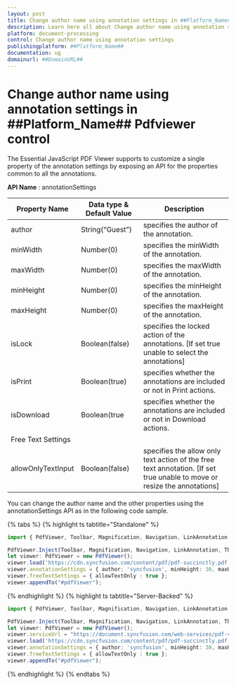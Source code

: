 ```yaml
---
layout: post
title: Change author name using annotation settings in ##Platform_Name## Pdfviewer control | Syncfusion
description: Learn here all about Change author name using annotation settings in Syncfusion ##Platform_Name## Pdfviewer control of Syncfusion Essential JS 2 and more.
platform: document-processing
control: Change author name using annotation settings
publishingplatform: ##Platform_Name##
documentation: ug
domainurl: ##DomainURL##
---
```


# Change author name using annotation settings in ##Platform_Name## Pdfviewer control

The Essential JavaScript PDF Viewer supports to customize a single property of the annotation settings by exposing an API for the properties common to all the annotations.

**API Name** : annotationSettings

|Property Name|Data type & Default Value|Description|
|---|---|---|
|author|String(“Guest”)|specifies the author of the annotation.|
|minWidth|Number(0)|specifies the minWidth of the annotation.|
|maxWidth|Number(0)|specifies the maxWidth of the annotation.|
|minHeight|Number(0)|specifies the minHeight of the annotation.|
|maxHeight|Number(0)|specifies the maxHeight of the annotation.|
|isLock|Boolean(false)|specifies the locked action of the annotations. [If set true unable to select the annotations]|
|isPrint|Boolean(true)|specifies whether the annotations are included or not in Print actions.|
|isDownload|Boolean(true|specifies whether the annotations are included or not in Download actions.|
|Free Text Settings|
|allowOnlyTextInput|Boolean(false)|specifies the allow only text action of the free text annotation. [If set true unable to move or resize the annotations]|

You can change the author name and the other properties using the annotationSettings API as in the following code sample.

{% tabs %}
{% highlight ts tabtitle="Standalone" %}
```ts
import { PdfViewer, Toolbar, Magnification, Navigation, LinkAnnotation, ThumbnailView, BookmarkView, TextSelection, TextSearch, Print, Annotation, FormFields } from "../src/index";

PdfViewer.Inject(Toolbar, Magnification, Navigation, LinkAnnotation, ThumbnailView, BookmarkView, TextSelection, TextSearch, Print, Annotation, FormFields);
let viewer: PdfViewer = new PdfViewer();
viewer.load('https://cdn.syncfusion.com/content/pdf/pdf-succinctly.pdf', null);
viewer.annotationSettings = { author: 'syncfusion', minHeight: 30, maxHeight: 500, minWidth: 30, maxWidth: 500, isLock: false, isPrint: true, isDownload: true  };
viewer.freeTextSettings = { allowTextOnly : true };
viewer.appendTo("#pdfViewer");
```
{% endhighlight %}
{% highlight ts tabtitle="Server-Backed" %}
```ts
import { PdfViewer, Toolbar, Magnification, Navigation, LinkAnnotation, ThumbnailView, BookmarkView, TextSelection, TextSearch, Print, Annotation, FormFields } from "../src/index";

PdfViewer.Inject(Toolbar, Magnification, Navigation, LinkAnnotation, ThumbnailView, BookmarkView, TextSelection, TextSearch, Print, Annotation, FormFields);
let viewer: PdfViewer = new PdfViewer();
viewer.serviceUrl = "https://document.syncfusion.com/web-services/pdf-viewer/api/pdfviewer";
viewer.load('https://cdn.syncfusion.com/content/pdf/pdf-succinctly.pdf', null);
viewer.annotationSettings = { author: 'syncfusion', minHeight: 30, maxHeight: 500, minWidth: 30, maxWidth: 500, isLock: false, isPrint: true, isDownload: true  };
viewer.freeTextSettings = { allowTextOnly : true };
viewer.appendTo("#pdfViewer");
```
{% endhighlight %}
{% endtabs %}